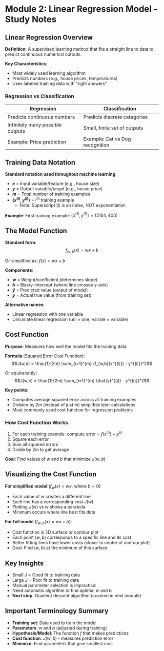 # Module 2: Linear Regression Model - Study Notes

## Linear Regression Overview

**Definition**: A supervised learning method that fits a straight line to data to predict continuous numerical outputs.

**Key Characteristics**:

- Most widely used learning algorithm
- Predicts numbers (e.g., house prices, temperatures)
- Uses labeled training data with "right answers"

### Regression vs Classification

| Regression                       | Classification                  |
| -------------------------------- | ------------------------------- |
| Predicts continuous numbers      | Predicts discrete categories    |
| Infinitely many possible outputs | Small, finite set of outputs    |
| Example: Price prediction        | Example: Cat vs Dog recognition |

## Training Data Notation

**Standard notation used throughout machine learning**:

- **$x$** = Input variable/feature (e.g., house size)
- **$y$** = Output variable/target (e.g., house price)
- **$m$** = Total number of training examples
- **$(x^{(i)}, y^{(i)})$** = $i^{th}$ training example
  - Note: Superscript $(i)$ is an index, NOT exponentiation

**Example**: First training example: $(x^{(1)}, y^{(1)}) = (2104, 400)$

## The Model Function

**Standard form**:
$$f_{w,b}(x) = wx + b$$

Or simplified as: $f(x) = wx + b$

**Components**:

- **$w$** = Weight/coefficient (determines slope)
- **$b$** = Bias/y-intercept (where line crosses y-axis)
- **$\hat{y}$** = Predicted value (output of model)
- **$y$** = Actual true value (from training set)

**Alternative names**:

- Linear regression with one variable
- Univariate linear regression (uni = one, variate = variable)

## Cost Function

**Purpose**: Measures how well the model fits the training data

**Formula** (Squared Error Cost Function):
$$J(w,b) = \frac{1}{2m} \sum_{i=1}^{m} (f_{w,b}(x^{(i)}) - y^{(i)})^2$$

Or equivalently:
$$J(w,b) = \frac{1}{2m} \sum_{i=1}^{m} (\hat{y}^{(i)} - y^{(i)})^2$$

**Key points**:

- Computes average squared error across all training examples
- Division by $2m$ (instead of just $m$) simplifies later calculations
- Most commonly used cost function for regression problems

### How Cost Function Works

1. For each training example: compute error = $f(x^{(i)}) - y^{(i)}$
2. Square each error
3. Sum all squared errors
4. Divide by $2m$ to get average

**Goal**: Find values of $w$ and $b$ that minimize $J(w,b)$

## Visualizing the Cost Function

**For simplified model** ($f_w(x) = wx$, where $b=0$):

- Each value of $w$ creates a different line
- Each line has a corresponding cost $J(w)$
- Plotting $J(w)$ vs $w$ shows a parabola
- Minimum occurs where line best fits data

**For full model** ($f_{w,b}(x) = wx + b$):

- Cost function is 3D surface or contour plot
- Each point $(w, b)$ corresponds to a specific line and its cost
- Better fitting lines have lower costs (closer to center of contour plot)
- Goal: Find $(w, b)$ at the minimum of this surface

## Key Insights

- Small $J$ = Good fit to training data
- Large $J$ = Poor fit to training data
- Manual parameter selection is impractical
- Need automatic algorithm to find optimal $w$ and $b$
- **Next step**: Gradient descent algorithm (covered in next module)

## Important Terminology Summary

- **Training set**: Data used to train the model
- **Parameters**: $w$ and $b$ (adjusted during training)
- **Hypothesis/Model**: The function $f$ that makes predictions
- **Cost function**: $J(w,b)$ - measures prediction error
- **Minimize**: Find parameters that give smallest cost
